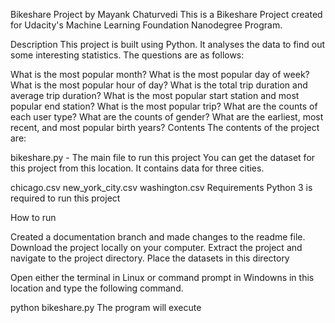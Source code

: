 Bikeshare Project
by Mayank Chaturvedi
This is a Bikeshare Project created for Udacity's Machine Learning Foundation Nanodegree Program.

Description
This project is built using Python. It analyses the data to find out some interesting statistics. The questions are as follows:

What is the most popular month?
What is the most popular day of week?
What is the most popular hour of day?
What is the total trip duration and average trip duration?
What is the most popular start station and most popular end station?
What is the most popular trip?
What are the counts of each user type?
What are the counts of gender?
What are the earliest, most recent, and most popular birth years?
Contents
The contents of the project are:

bikeshare.py - The main file to run this project
You can get the dataset for this project from this location. It contains data for three cities.

chicago.csv
new_york_city.csv
washington.csv
Requirements
Python 3 is required to run this project

How to run

Created a documentation branch and made changes to the readme file.
Download the project locally on your computer. Extract the project and navigate to the project directory. Place the datasets in this directory

Open either the terminal in Linux or command prompt in Windowns in this location and type the following command.

python bikeshare.py
The program will execute

